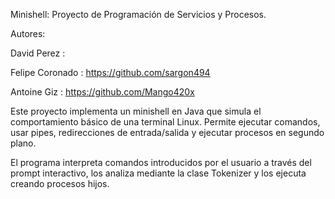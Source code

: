 Minishell: Proyecto de Programación de Servicios y Procesos.

Autores:

David Perez : 

Felipe Coronado : https://github.com/sargon494

Antoine Giz : https://github.com/Mango420x

Este proyecto implementa un minishell en Java que simula el comportamiento básico de una terminal Linux.
Permite ejecutar comandos, usar pipes, redirecciones de entrada/salida y ejecutar procesos en segundo plano.

El programa interpreta comandos introducidos por el usuario a través del prompt interactivo, los analiza mediante la clase Tokenizer y los ejecuta creando procesos hijos.
